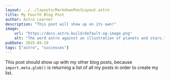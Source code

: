 ```yaml
---
layout: ../../layouts/MarkdownPostLayout.astro
title: My Fourth Blog Post
author: Astro Learner
description: "This post will show up on its own!"
image:
    url: "https://docs.astro.build/default-og-image.png"
    alt: "The word astro against an illustration of planets and stars."
pubDate: 2025-04-19
tags: ["astro", "successes"]
---
```

This post should show up with my other blog posts, because `import.meta.glob()` is returning a list of all my posts in order to create my list.